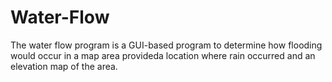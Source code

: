 # Water-Flow
The water flow program is a GUI-based program to determine how flooding would occur in a map area provideda location where rain occurred and an elevation map of the area.
